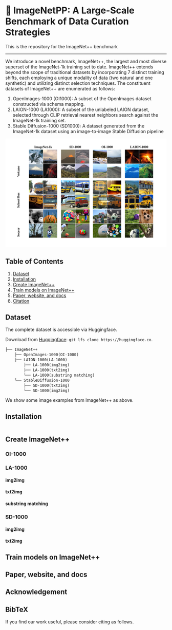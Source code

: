 # 🌋 ImageNetPP: A Large-Scale Benchmark of Data Curation Strategies
This is the repository for the ImageNet++ benchmark 

---

We introduce a novel benchmark, ImageNet++, the largest and most diverse superset of the ImageNet-1k training set to date. ImageNet++ extends beyond the scope of traditional datasets by incorporating 7 distinct training shifts, each employing a unique modality of data (two natural and one synthetic) and utilizing distinct selection techniques. The constituent datasets of ImageNet++ are enumerated as follows:
1. OpenImages-1000 (OI1000): A subset of the OpenImages dataset constructed via schema mapping.
2. LAION-1000 (LA1000): A subset of the unlabeled LAION dataset, selected through CLIP retrieval nearest neighbors search against the ImageNet-1k training set.
3. Stable Diffusion-1000 (SD1000): A dataset generated from the ImageNet-1k dataset using an image-to-image Stable Diffusion pipeline

![ImageNet++ comparison](images/imagenetpp2.png)

## Table of Contents

1. [Dataset](#dataset)
2. [Installation](#install)
3. [Create ImageNet++](#imagnetpp)
4. [Train models on ImageNet++](#train)
5. [Paper, website, and docs](#paper)
6. [Citation](#citation)

## Dataset 
The complete dataset is accessible via Huggingface.

Download from [Huggingface](https://huggingface.co): `git lfs clone https://huggingface.co`.

```
├── ImageNet++
    ├── OpenImages-1000(OI-1000)
    ├── LAION-1000(LA-1000)
        ├── LA-1000(img2img)
        ├── LA-1000(txt2img)
        └── LA-1000(substring matching)
    └── StableDiffusion-1000
        ├── SD-1000(txt2img)
        └── SD-1000(img2img)
``` 
We show some image examples from ImageNet++ as above. 

## Installation
```

```
## Create ImageNet++

### OI-1000

### LA-1000
#### img2img
#### txt2img
#### substring matching

### SD-1000
#### img2img
#### txt2img

## Train models on ImageNet++

## Paper, website, and docs

## Acknowledgement


## BibTeX

If you find our work useful, please consider citing as follows.


